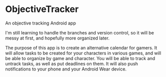 # ObjectiveTracker
An objective tracking Android app

I'm still learning to handle the branches and version control, so it will be messy at first, and hopefully more organized later. 

The purpose of this app is to create an alternative calendar for gamers. It will allow tasks to be created for your characters in various games, and will be able to organize by game and character. You will be able to track and untrack tasks, as well as put deadlines on them. It will also push notifications to your phone and your Android Wear device. 
